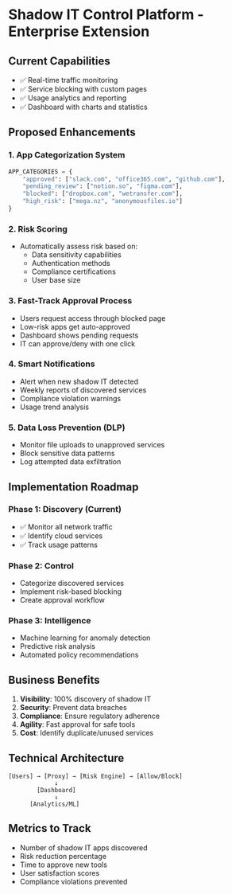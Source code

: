 # Shadow IT Control Platform - Enterprise Extension

## Current Capabilities
- ✅ Real-time traffic monitoring
- ✅ Service blocking with custom pages
- ✅ Usage analytics and reporting
- ✅ Dashboard with charts and statistics

## Proposed Enhancements

### 1. App Categorization System
```python
APP_CATEGORIES = {
    "approved": ["slack.com", "office365.com", "github.com"],
    "pending_review": ["notion.so", "figma.com"],
    "blocked": ["dropbox.com", "wetransfer.com"],
    "high_risk": ["mega.nz", "anonymousfiles.io"]
}
```

### 2. Risk Scoring
- Automatically assess risk based on:
  - Data sensitivity capabilities
  - Authentication methods
  - Compliance certifications
  - User base size

### 3. Fast-Track Approval Process
- Users request access through blocked page
- Low-risk apps get auto-approved
- Dashboard shows pending requests
- IT can approve/deny with one click

### 4. Smart Notifications
- Alert when new shadow IT detected
- Weekly reports of discovered services
- Compliance violation warnings
- Usage trend analysis

### 5. Data Loss Prevention (DLP)
- Monitor file uploads to unapproved services
- Block sensitive data patterns
- Log attempted data exfiltration

## Implementation Roadmap

### Phase 1: Discovery (Current)
- ✅ Monitor all network traffic
- ✅ Identify cloud services
- ✅ Track usage patterns

### Phase 2: Control
- Categorize discovered services
- Implement risk-based blocking
- Create approval workflow

### Phase 3: Intelligence
- Machine learning for anomaly detection
- Predictive risk analysis
- Automated policy recommendations

## Business Benefits
1. **Visibility**: 100% discovery of shadow IT
2. **Security**: Prevent data breaches
3. **Compliance**: Ensure regulatory adherence
4. **Agility**: Fast approval for safe tools
5. **Cost**: Identify duplicate/unused services

## Technical Architecture
```
[Users] → [Proxy] → [Risk Engine] → [Allow/Block]
             ↓
        [Dashboard]
             ↓
      [Analytics/ML]
```

## Metrics to Track
- Number of shadow IT apps discovered
- Risk reduction percentage
- Time to approve new tools
- User satisfaction scores
- Compliance violations prevented